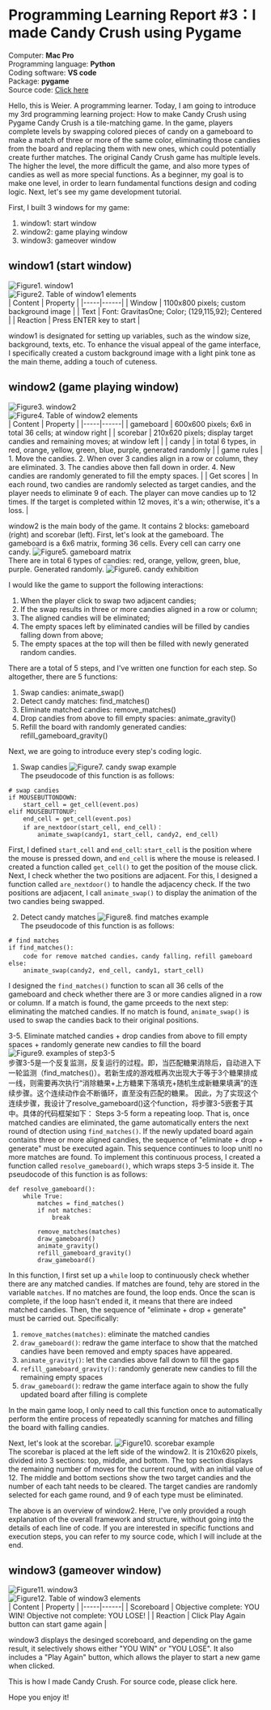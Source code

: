 # Programming Learning Report #3：I made Candy Crush using Pygame

Computer: **Mac Pro**<br>
Programming language: **Python**<br>
Coding software: **VS code**<br>
Package: **pygame**<br>
Source code: [Click here]()<br>

Hello, this is Weier. A programming learner. 
Today, I am going to introduce my 3rd programming learning project: How to make Candy Crush using Pygame
Candy Crush is a tile-matching game. In the game, players complete levels by swapping colored pieces of candy on a gameboard to make a match of three or more of the same color, eliminating those candies from the board and replacing them with new ones, which could potentially create further matches. The original Candy Crush game has multiple levels. The higher the level, the more difficult the game, and also more types of candies as well as more special functions. 
As a beginner, my goal is to make one level, in order to learn fundamental functions design and coding logic. Next, let's see my game development tutorial. 

First, I built 3 windows for my game:
1. window1: start window 
2. window2: game playing window 
3. window3: gameover window 

## window1 (start window)
![Figure1. window1]()<br>
![Figure2. Table of window1 elements]()<br>
| Content | Property |
|-----|------|
| Window | 1100x800 pixels; custom background image |
| Text | Font: GravitasOne; Color; (129,115,92); Centered |
| Reaction | Press ENTER key to start |

window1 is designated for setting up variables, such as the window size, background, texts, etc. 
To enhance the visual appeal of the game interface, I specifically created a custom background image with a light pink tone as the main theme, adding a touch of cuteness.

## window2 (game playing window)
![Figure3. window2]()<br>
![Figure4. Table of window2 elements]()<br>
| Content | Property |
|-----|------|
| gameboard | 600x600 pixels; 6x6 in total 36 cells; at window right |
| scorebar | 210x620 pixels; display target candies and remaining moves; at window left |
| candy | in total 6 types, in red, orange, yellow, green, blue, purple, generated randomly |
| game rules | 1. Move the candies. 2. When over 3 candies align in a row or column, they are eliminated. 3. The candies above then fall down in order. 4. New candies are randomly generated to fill the empty spaces. |
| Get scores | In each round, two candies are randomly selected as target candies, and the player needs to eliminate 9 of each. The player can move candies up to 12 times. If the target is completed within 12 moves, it's a win; otherwise, it's a loss. |

window2 is the main body of the game. It contains 2 blocks: gameboard (right) and scorebar (left).
First, let's look at the gameboard. 
The gameboard is a 6x6 matrix, forming 36 cells. Every cell can carry one candy. 
![Figure5. gameboard matrix]()<br>
There are in total 6 types of candies: red, orange, yellow, green, blue, purple. Generated randomly. 
![Figure6. candy exhibition]()<br>

I would like the game to support the following interactions:
1. When the player click to swap two adjacent candies;
2. If the swap results in three or more candies aligned in a row or column;
3. The aligned candies will be eliminated;
4. The empty spaces left by eliminated candies will be filled by candies falling down from above;
5. The empty spaces at the top will then be filled with newly generated random candies. 

There are a total of 5 steps, and I've written one function for each step. So altogether, there are 5 functions:
1. Swap candies: animate_swap()
2. Detect candy matches: find_matches()
3. Eliminate matched candies: remove_matches()
4. Drop candies from above to fill empty spacies: animate_gravity()
5. Refill the board with randomly generated candies: refill_gameboard_gravity()

Next, we are going to introduce every step's coding logic. 
1. Swap candies
![Figure7. candy swap example]()<br>
The pseudocode of this function is as follows:
```
# swap candies
if MOUSEBUTTONDOWN:
    start_cell = get_cell(event.pos)
elif MOUSEBUTTONUP:
    end_cell = get_cell(event.pos)
    if are_nextdoor(start_cell, end_cell)：
        animate_swap(candy1, start_cell, candy2, end_cell)
```
First, I defined `start_cell` and `end_cell`: `start_cell` is the position where the mouse is pressed down, and `end_cell` is where the mouse is released. I created a function called `get_cell()` to get the position of the mouse click. 
Next, I check whether the two positions are adjacent. For this, I designed a function called `are_nextdoor()` to handle the adjacency check. 
If the two positions are adjacent, I call `animate_swap()` to display the animation of the two candies being swapped. 

2. Detect candy matches
![Figure8. find matches example]()<br>
The pseudocode of this function is as follows:
```
# find matches
if find_matches():
    code for remove matched candies，candy falling，refill gameboard
else:
    animate_swap(candy2, end_cell, candy1, start_cell)
```
I designed the `find_matches()` function to scan all 36 cells of the gameboard and check whether there are 3 or more candies aligned in a row or column. 
If a match is found, the game prceeds to the next step: eliminating the matched candies. 
If no match is found, `animate_swap()` is used to swap the candies back to their original positions. 

3-5. Eliminate matched candies + drop candies from above to fill empty spaces + randomly generate new candies to fill the board
![Figure9. examples of step3-5]()<br>
步骤3-5是一个反复监测，反复运行的过程。即，当匹配糖果消除后，自动进入下一轮监测（find_matches()）。若新生成的游戏框再次出现大于等于3个糖果排成一线，则需要再次执行“消除糖果+上方糖果下落填充+随机生成新糖果填满”的连续步骤。这个连续动作会不断循环，直至没有匹配的糖果。
因此，为了实现这个连续步骤，我设计了resolve_gameboard()这个function，将步骤3-5嵌套于其中。具体的代码框架如下：
Steps 3-5 form a repeating loop. That is, once matched candies are eliminated, the game automatically enters the next round of dtection using `find_matches()`. 
If the newly updated board again contains three or more aligned candies, the sequence of "eliminate + drop + generate" must be executed again. This sequence continues to loop unitl no more matches are found. 
To implement this continuous process, I created a function called `resolve_gameboard()`, which wraps steps 3-5 inside it. The pseudocode of this function is as follows:
```
def resolve_gameboard():
    while True:
        matches = find_matches()
        if not matches:
            break
        
        remove_matches(matches)
        draw_gameboard()
        animate_gravity()
        refill_gameboard_gravity()
        draw_gameboard()
```
In this function, I first set up a `while` loop to continuously check whether there are any matched candies. If matches are found, tehy are stored in the variable `matches`. If no matches are found, the loop ends. 
Once the scan is complete, if the loop hasn't ended it, it means that there are indeed matched candies. Then, the sequence of "eliminate + drop + generate" must be carried out. Specifically:
1. `remove_matches(matches)`: eliminate the matched candies
2. `draw_gameboard()`: redraw the game interface to show that the matched candies have been removed and empty spaces have appeared. 
3. `animate_gravity()`: let the candies above fall down to fill the gaps
4. `refill_gameboard_gravity()`: randomly generate new candies to fill the remaining empty spaces 
5. `draw_gameboard()`: redraw the game interface again to show the fully updated board after filling is complete 

In the main game loop, I only need to call this function once to automatically perform the entire process of repeatedly scanning for matches and filling the board with falling candies. 

Next, let's look at the scorebar. 
![Figure10. scorebar example]()<br>
The scorebar is placed at the left side of the window2. It is 210x620 pixels, divided into 3 sections: top, middle, and bottom. 
The top section displays the remaining number of moves for the current round, with an initial value of 12. 
The middle and bottom sections show the two target candies and the number of each taht needs to be cleared. The target candies are randomly selected for each game round, and 9 of each type must be eliminated. 

The above is an overview of window2. Here, I've only provided a rough explanation of the overall framework and structure, without going into the details of each line of code. If you are interested in specific functions and execution steps, you can refer to my source code, which I will include at the end. 

## window3 (gameover window)
![Figure11. window3]()<br>
![Figure12. Table of window3 elements]()<br>
| Content | Property |
|-----|------|
| Scoreboard | Objective complete: YOU WIN!  Objective not complete: YOU LOSE! |
| Reaction | Click Play Again button can start game again |

window3 displays the desinged scoreboard, and depending on the game result, it selectively shows either "YOU WIN" or "YOU LOSE". 
It also includes a "Play Again" button, which allows the player to start a new game when clicked. 

This is how I made Candy Crush. 
For source code, please click here. 

Hope you enjoy it! 





